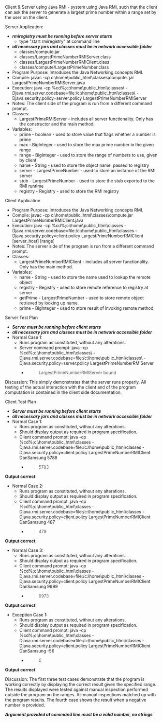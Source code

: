 Client & Server using Java RMI - system using Java RMI, such that the client can ask the server to generate a largest prime number within a range set by the user on the client.

Server Application:
- ***rmiregistry must be running before server starts*** 
	- type "start rmiregistry" at command line
- ***all necessary jars and classes must be in network accessible folder***
	- classes/compute.jar
	- classes/LargestPrimeNumberRMIServer.class
	- classes/LargestPrimeNumberRMIClient.class
	- classes/compute/LargestPrimeNumber.class
- Program Purpose:
		Introduces the Java Networking concepts RMI.
- Compile: javac -cp c:\home\public_html\classes\compute.
		 jar LargestPrimeNumberRMIServer.java
- Execution: java -cp %cd%;c:\home\public_html\classes\ -Djava.rmi.server.codebase=file:/c:\home\public_html\classes\ -Djava.security.policy=server.policy LargestPrimeNumberRMIServer
- Notes:  The client side of the program is run from a different command prompt.
- Classes: 
	- LargestPrimeRMIServer - includes all server functionality. Only has the constructor
		and the main method.
- Variables:
	- prime - boolean - used to store value that flags whether a number is prime
	- max - BigInteger - used to store the max prime number in the given range
	- range - BigInteger - used to store the range of numbers to use, given by client
	- name - String - used to store the object name, passed to registry
	- server - LargestPrimeNumber - used to store an instance of the RMI server
	- stub - LargestPrimeNumber - used to store the stub exported to the RMI runtime
	- registry - Registry - used to store the RMI registry

Client Application
- Program Purpose:
		Introduces the Java Networking concepts RMI.
- Compile: javac -cp c:\home\public_html\classes\compute.jar LargestPrimeNumberRMIClient.java
- Execution: java -cp %cd%;c:\home\public_html\classes -Djava.rmi.server.codebase=file:/c:\home\public_html\classes -Djava.security.policy=client.policy LargestPrimeNumberRMIClient [server_host] [range]
- Notes:  The server side of the program is run from a different command prompt.
- Classes: 
	- LargestPrimeNumberRMIClient - includes all server functionality. Only has the main method.
- Variables:
	- name - String - used to store the name used to lookup the remote object
	- registry - Registry - used to store remote reference to registry at server
	- getPrime - LargestPrimeNumber - used to store remote object retrieved by looking up
				   name.
	- prime - BigInteger - used to store result of invoking remote method

Server Test Plan
- ***Server must be running before client starts***
- ***all necessary jars and classes must be in network accessible folder***
- Normal Case 1:
	- Runs program as constituted, without any alterations.
	- Server command prompt: java -cp %cd%;c:\home\public_html\classes\ -Djava.rmi.server.codebase=file:/c:\home\public_html\classes\ -Djava.security.policy=server.policy LargestPrimeNumberRMIServer
		- > LargestPrimeNumberRMIServer bound

Discussion: This simply demonstrates that the server runs properly.  All testing of the actual
		interaction with the client and of the program computation is contained in the client
		side documentation.
		
Client Test Plan
- ***Server must be running before client starts***
- ***all necessary jars and classes must be in network accessible folder***
- Normal Case 1:
	- Runs program as constituted, without any alterations.
	- Should display output as required in program specification.
	- Client command prompt: java -cp %cd%;c:\home\public_html\classes -Djava.rmi.server.codebase=file:/c:\home\public_html\classes -Djava.security.policy=client.policy LargestPrimeNumberRMIClient DanSamsung 5789
		- > 5783

**Output correct**

- Normal Case 2:
	- Runs program as constituted, without any alterations.
	- Should display output as required in program specification.
	- Client command prompt: java -cp %cd%;c:\home\public_html\classes -Djava.rmi.server.codebase=file:/c:\home\public_html\classes -Djava.security.policy=client.policy LargestPrimeNumberRMIClient DanSamsung 487
		- > 479

**Output correct**

- Normal Case 3:
	- Runs program as constituted, without any alterations.
	- Should display output as required in program specification.
	- Client command prompt: java -cp %cd%;c:\home\public_html\classes -Djava.rmi.server.codebase=file:/c:\home\public_html\classes -Djava.security.policy=client.policy LargestPrimeNumberRMIClient DanSamsung 9999
		- > 9973

**Output correct**

- Exception Case 1:
	- Runs program as constituted, without any alterations.
	- Should display output as required in program specification.
	- Client command prompt: java -cp %cd%;c:\home\public_html\classes -Djava.rmi.server.codebase=file:/c:\home\public_html\classes -Djava.security.policy=client.policy LargestPrimeNumberRMIClient DanSamsung -56
		- > 0

**Output correct**

Discussion: The first three test cases demonstrate that the program is working correctly by 
		displaying the correct result given the specified range. 
		The results displayed were tested against manual inspection performed outside the 
		program on the ranges.  All manual inspections matched up with the program results.
		The fourth case shows the result when a negative number is provided.

***Argument provided at command line must be a valid number, no strings***
